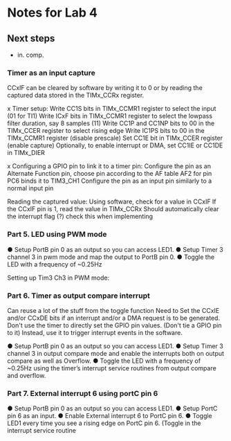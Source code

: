 # Notes for Lab 4

## Next steps
 - in. comp.



### Timer as an input capture

CCxIF can be cleared by software by writing it to 0 or by reading the captured data stored in the TIMx_CCRx register. 

x Timer setup:
    Write CC1S bits in TIMx_CCMR1 register to select the input (01 for TI1) 
    Write ICxF bits in TIMx_CCMR1 register to select the lowpass filter duration, say 8 samples (11)
    Write CC1P and CC1NP bits to 00 in the TIMx_CCER register to select rising edge
    Write IC1PS bits to 00 in the TIMx_CCMR1 register (disable prescale)
    Set CC1E bit in TIMx_CCER register (enable capture)
    Optionally, to enable interrupt or DMA, set CC1IE or CC1DE in TIMx_DIER 

x Configuring a GPIO pin to link it to a timer pin:
    Configure the pin as an Alternate Function pin, choose pin according to the AF table
        AF2 for pin PC6 binds it to TIM3_CH1
    Configure the pin as an input pin similarly to a normal input pin

Reading the captured value:
    Using software, check for a value in CCxIF
    If the CCxIF pin is 1, read the value in TIMx_CCRx
        Should automatically clear the interrupt flag (?) check this when implementing

### Part 5. LED using PWM mode
● Setup PortB pin 0 as an output so you can access LED1.
● Setup Timer 3 channel 3 in pwm mode and map the output to PortB pin 0.
● Toggle the LED with a frequency of ~0.25Hz

Setting up Tim3 Ch3 in PWM mode:


### Part 6. Timer as output compare interrupt

Can reuse a lot of the stuff from the toggle function
Need to Set the CCxIE and/or CCxDE bits if an interrupt and/or a DMA request is to be
generated.
Don't use the timer to directly set the GPIO pin values. (Don't tie a GPIO pin to it)
Instead, use it to trigger interrupt events in the software.

● Setup PortB pin 0 as an output so you can access LED1.
● Setup Timer 3 channel 3 in output compare mode and enable the interrupts both
on output compare as well as Overflow.
● Toggle the LED with a frequency of ~0.25Hz using the timer’s interrupt service
routines from output compare and overflow.


### Part 7. External interrupt 6 using portC pin 6
● Setup PortB pin 0 as an output so you can access LED1.
● Setup PortC pin 6 as an input.
● Enable External interrupt 6 to PortC pin 6.
● Toggle LED1 every time you see a rising edge on PortC pin 6. (Toggle in the
interrupt service routine


